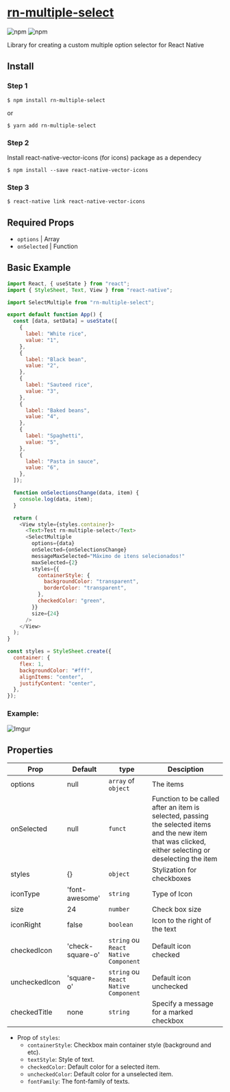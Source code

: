 # [rn-multiple-select](https://www.npmjs.com/package/rn-multiple-select)
![npm](https://img.shields.io/npm/dm/rn-multiple-select?style=for-the-badge)
![npm](https://img.shields.io/npm/v/rn-multiple-select?style=for-the-badge)

Library for creating a custom multiple option selector for React Native

## Install
### Step 1

```shell
$ npm install rn-multiple-select
```

or

```shell
$ yarn add rn-multiple-select
```
### Step 2
Install react-native-vector-icons (for icons) package as a dependecy

```shell
$ npm install --save react-native-vector-icons
```
### Step 3

```shell
$ react-native link react-native-vector-icons
```

## Required Props

- `options` | Array
- `onSelected` | Function

## Basic Example

```js
import React, { useState } from "react";
import { StyleSheet, Text, View } from "react-native";

import SelectMultiple from "rn-multiple-select";

export default function App() {
  const [data, setData] = useState([
    {
      label: "White rice",
      value: "1",
    },
    {
      label: "Black bean",
      value: "2",
    },
    {
      label: "Sauteed rice",
      value: "3",
    },
    {
      label: "Baked beans",
      value: "4",
    },
    {
      label: "Spaghetti",
      value: "5",
    },
    {
      label: "Pasta in sauce",
      value: "6",
    },
  ]);

  function onSelectionsChange(data, item) {
    console.log(data, item);
  }

  return (
    <View style={styles.container}>
      <Text>Test rn-multiple-select</Text>
      <SelectMultiple
        options={data}
        onSelected={onSelectionsChange}
        messageMaxSelected="Máximo de itens selecionados!"
        maxSelected={2}
        styles={{
          containerStyle: {
            backgroundColor: "transparent",
            borderColor: "transparent",
          },
          checkedColor: "green",
        }}
        size={24}
      />
    </View>
  );
}

const styles = StyleSheet.create({
  container: {
    flex: 1,
    backgroundColor: "#fff",
    alignItems: "center",
    justifyContent: "center",
  },
});

```

### Example:

![Imgur](https://i.imgur.com/eOFbPiX.jpg)

## Properties

| Prop                        | Default |   type   | Desciption |
| --------------------------- | ------- | -------- | ---- |
| options | null | `array` of `object` | The items |
| onSelected | null | `funct` | Function to be called after an item is selected, passing the selected items and the new item that was clicked, either selecting or deselecting the item |
| styles | {} | `object` | Stylization for checkboxes |
| iconType | 'font-awesome' | `string` | Type of Icon |
| size | 24 | `number` | Check box size |
| iconRight | false | `boolean` | Icon to the right of the text |
| checkedIcon | 'check-square-o' | `string` ou `React Native Component` | Default icon checked |
| uncheckedIcon | 'square-o' | `string` ou `React Native Component` | Default icon unchecked |
| checkedTitle | none | `string` | Specify a message for a marked checkbox |

- Prop of `styles`:
    - `containerStyle`: Checkbox main container style (background and etc).
    - `textStyle`: Style of text.
    - `checkedColor`: Default color for a selected item.
    - `uncheckedColor`: Default color for a unselected item.
    - `fontFamily`: The font-family of texts.
